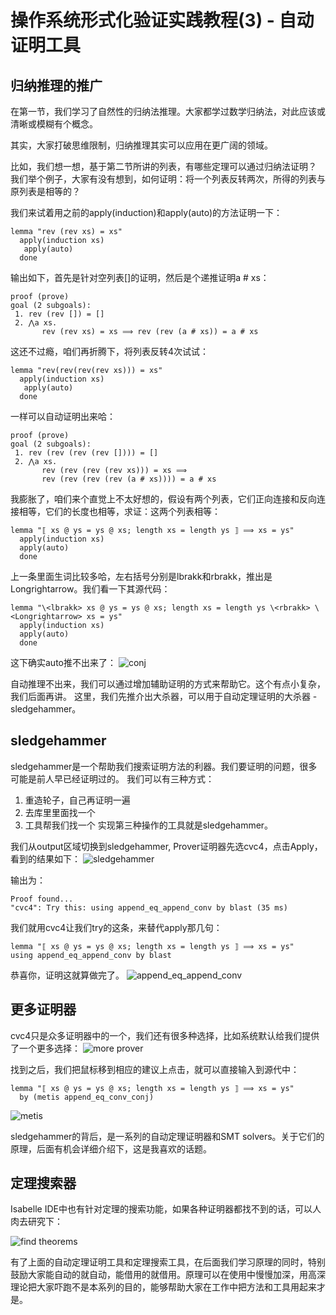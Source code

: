 # 操作系统形式化验证实践教程(3) - 自动证明工具

## 归纳推理的推广

在第一节，我们学习了自然性的归纳法推理。大家都学过数学归纳法，对此应该或清晰或模糊有个概念。

其实，大家打破思维限制，归纳推理其实可以应用在更广阔的领域。

比如，我们想一想，基于第二节所讲的列表，有哪些定理可以通过归纳法证明？
我们举个例子，大家有没有想到，如何证明：将一个列表反转两次，所得的列表与原列表是相等的？

我们来试着用之前的apply(induction)和apply(auto)的方法证明一下：
```hol
lemma "rev (rev xs) = xs"
  apply(induction xs)
   apply(auto)
  done
```
输出如下，首先是针对空列表[]的证明，然后是个递推证明a # xs：
```
proof (prove)
goal (2 subgoals):
 1. rev (rev []) = []
 2. ⋀a xs.
       rev (rev xs) = xs ⟹ rev (rev (a # xs)) = a # xs
```

这还不过瘾，咱们再折腾下，将列表反转4次试试：
```hol
lemma "rev(rev(rev(rev xs))) = xs"
  apply(induction xs)
   apply(auto)
  done
```

一样可以自动证明出来哈：
```
proof (prove)
goal (2 subgoals):
 1. rev (rev (rev (rev []))) = []
 2. ⋀a xs.
       rev (rev (rev (rev xs))) = xs ⟹
       rev (rev (rev (rev (a # xs)))) = a # xs
```

我膨胀了，咱们来个直觉上不太好想的，假设有两个列表，它们正向连接和反向连接相等，它们的长度也相等，求证：这两个列表相等：
```
lemma "⟦ xs @ ys = ys @ xs; length xs = length ys ⟧ ⟹ xs = ys"
  apply(induction xs)
  apply(auto)
  done
```

上一条里面生词比较多哈，左右括号分别是lbrakk和rbrakk，推出是Longrightarrow。我们看一下其源代码：
```
lemma "\<lbrakk> xs @ ys = ys @ xs; length xs = length ys \<rbrakk> \<Longrightarrow> xs = ys"
  apply(induction xs)
  apply(auto)
  done
```

这下确实auto推不出来了：
![conj](https://upload-images.jianshu.io/upload_images/1638145-dc9a88edf60d8ff5.png?imageMogr2/auto-orient/strip%7CimageView2/2/w/1240)

自动推理不出来，我们可以通过增加辅助证明的方式来帮助它。这个有点小复杂，我们后面再讲。
这里，我们先推介出大杀器，可以用于自动定理证明的大杀器 - sledgehammer。

## sledgehammer

sledgehammer是一个帮助我们搜索证明方法的利器。我们要证明的问题，很多可能是前人早已经证明过的。
我们可以有三种方式：
1. 重造轮子，自己再证明一遍
2. 去库里里面找一个
3. 工具帮我们找一个
实现第三种操作的工具就是sledgehammer。

我们从output区域切换到sledgehammer, Prover证明器先选cvc4，点击Apply，看到的结果如下：
![sledgehammer](https://upload-images.jianshu.io/upload_images/1638145-07bc1d699c390c37.png?imageMogr2/auto-orient/strip%7CimageView2/2/w/1240)

输出为：
```
Proof found... 
"cvc4": Try this: using append_eq_append_conv by blast (35 ms)
```
我们就用cvc4让我们try的这条，来替代apply那几句：
```
lemma "⟦ xs @ ys = ys @ xs; length xs = length ys ⟧ ⟹ xs = ys"
using append_eq_append_conv by blast
```

恭喜你，证明这就算做完了。
![append_eq_append_conv](https://upload-images.jianshu.io/upload_images/1638145-c32be7f23a02ed3f.png?imageMogr2/auto-orient/strip%7CimageView2/2/w/1240)

## 更多证明器

cvc4只是众多证明器中的一个，我们还有很多种选择，比如系统默认给我们提供了一个更多选择：
![more prover](https://upload-images.jianshu.io/upload_images/1638145-55c7af23b9eda4ac.png?imageMogr2/auto-orient/strip%7CimageView2/2/w/1240)

找到之后，我们把鼠标移到相应的建议上点击，就可以直接输入到源代中：
```
lemma "⟦ xs @ ys = ys @ xs; length xs = length ys ⟧ ⟹ xs = ys"
  by (metis append_eq_conv_conj)
```

![metis](https://upload-images.jianshu.io/upload_images/1638145-f887e2c22fcd9fef.png?imageMogr2/auto-orient/strip%7CimageView2/2/w/1240)

sledgehammer的背后，是一系列的自动定理证明器和SMT solvers。关于它们的原理，后面有机会详细介绍下，这是我喜欢的话题。

## 定理搜索器

Isabelle IDE中也有针对定理的搜索功能，如果各种证明器都找不到的话，可以人肉去研究下：

![find theorems](https://upload-images.jianshu.io/upload_images/1638145-da43e2b0adf1faea.png?imageMogr2/auto-orient/strip%7CimageView2/2/w/1240)

有了上面的自动定理证明工具和定理搜索工具，在后面我们学习原理的同时，特别鼓励大家能自动的就自动，能借用的就借用。原理可以在使用中慢慢加深，用高深理论把大家吓跑不是本系列的目的，能够帮助大家在工作中把方法和工具用起来才是。
